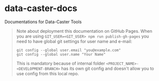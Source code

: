 # data-caster-docs
Documentations for Data-Caster Tools

> Note about deployment this documentation on GitHub Pages.
> When you are using `GIT_USER=<GIT_USER> npm run publish-gh-pages`
> you need to have global git settings for user name and e-mail:
> ```shell script
> git config --global user.email "you@example.com"
> git config --global user.name "Your Name"
> ``` 
> This is mandatory because of internal folder `<PROJECT_NAME>-<DEVELOPMENT-BRANCH>`
> has its own git config and doesn't allow you to use config from this local repo.
